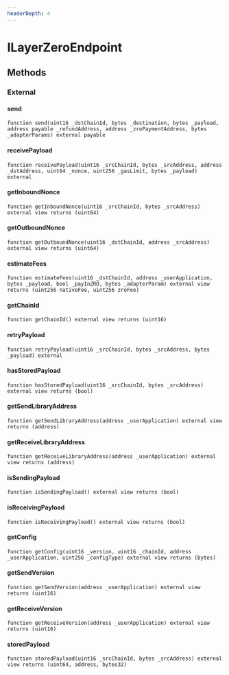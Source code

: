 ```yaml
---
headerDepth: 4
---
```


# ILayerZeroEndpoint

## Methods

### External

#### send

```solidity:no-line-numbers
function send(uint16 _dstChainId, bytes _destination, bytes _payload, address payable _refundAddress, address _zroPaymentAddress, bytes _adapterParams) external payable
```

#### receivePayload

```solidity:no-line-numbers
function receivePayload(uint16 _srcChainId, bytes _srcAddress, address _dstAddress, uint64 _nonce, uint256 _gasLimit, bytes _payload) external
```

#### getInboundNonce

```solidity:no-line-numbers
function getInboundNonce(uint16 _srcChainId, bytes _srcAddress) external view returns (uint64)
```

#### getOutboundNonce

```solidity:no-line-numbers
function getOutboundNonce(uint16 _dstChainId, address _srcAddress) external view returns (uint64)
```

#### estimateFees

```solidity:no-line-numbers
function estimateFees(uint16 _dstChainId, address _userApplication, bytes _payload, bool _payInZRO, bytes _adapterParam) external view returns (uint256 nativeFee, uint256 zroFee)
```

#### getChainId

```solidity:no-line-numbers
function getChainId() external view returns (uint16)
```

#### retryPayload

```solidity:no-line-numbers
function retryPayload(uint16 _srcChainId, bytes _srcAddress, bytes _payload) external
```

#### hasStoredPayload

```solidity:no-line-numbers
function hasStoredPayload(uint16 _srcChainId, bytes _srcAddress) external view returns (bool)
```

#### getSendLibraryAddress

```solidity:no-line-numbers
function getSendLibraryAddress(address _userApplication) external view returns (address)
```

#### getReceiveLibraryAddress

```solidity:no-line-numbers
function getReceiveLibraryAddress(address _userApplication) external view returns (address)
```

#### isSendingPayload

```solidity:no-line-numbers
function isSendingPayload() external view returns (bool)
```

#### isReceivingPayload

```solidity:no-line-numbers
function isReceivingPayload() external view returns (bool)
```

#### getConfig

```solidity:no-line-numbers
function getConfig(uint16 _version, uint16 _chainId, address _userApplication, uint256 _configType) external view returns (bytes)
```

#### getSendVersion

```solidity:no-line-numbers
function getSendVersion(address _userApplication) external view returns (uint16)
```

#### getReceiveVersion

```solidity:no-line-numbers
function getReceiveVersion(address _userApplication) external view returns (uint16)
```

#### storedPayload

```solidity:no-line-numbers
function storedPayload(uint16 _srcChainId, bytes _srcAddress) external view returns (uint64, address, bytes32)
```

